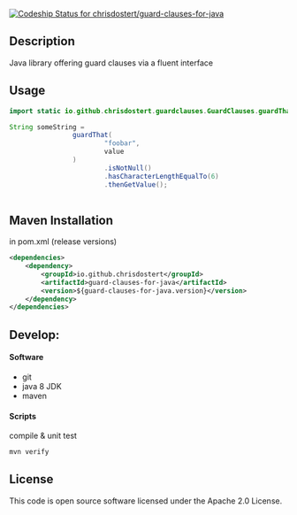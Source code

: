 [ ![Codeship Status for chrisdostert/guard-clauses-for-java](https://codeship.com/projects/8ee08ae0-7299-0132-9cb8-1e472470a5ab/status?branch=master)](https://codeship.com/projects/54824)

## Description
Java library offering guard clauses via a fluent interface

## Usage

```java
import static io.github.chrisdostert.guardclauses.GuardClauses.guardThat;

String someString =
                guardThat(
                        "foobar",
                        value
                )
                        .isNotNull()
                        .hasCharacterLengthEqualTo(6)
                        .thenGetValue();
    
```

## Maven Installation

in pom.xml (release versions)
```xml
<dependencies>
    <dependency>
        <groupId>io.github.chrisdostert</groupId>
        <artifactId>guard-clauses-for-java</artifactId>
        <version>${guard-clauses-for-java.version}</version>
    </dependency>
</dependencies>
```

## Develop:

#### Software
- git
- java 8 JDK
- maven

#### Scripts

compile & unit test
```Bash
mvn verify
```

## License

This code is open source software licensed under the Apache 2.0 License.
